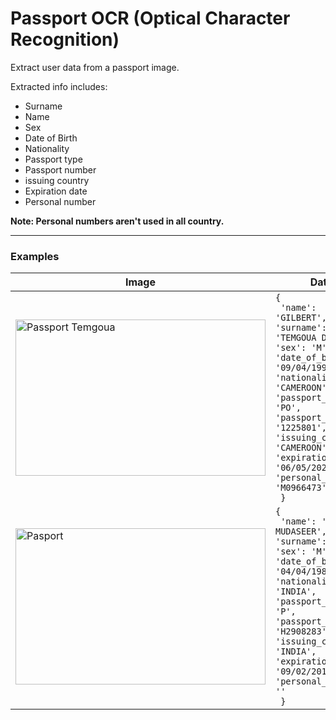 # Passport OCR (Optical Character Recognition)
Extract user data from a passport image.

Extracted info includes:
- Surname
- Name
- Sex
- Date of Birth
- Nationality
- Passport type
- Passport number
- issuing country
- Expiration date
- Personal number

**Note:  Personal numbers aren't used in all country.**


---
### Examples

|**Image** | **Data** |
|--- | ----- |
|<img src='./images/passport_temgoua.png' width='400px' height='250px' alt='Passport Temgoua'>|```{```<br> ``` 'name': 'GILBERT',```<br>```'surname': 'TEMGOUA DONKOO',```<br>```'sex': 'M',```<br>```'date_of_birth': '09/04/1994',``` <br>```'nationality': 'CAMEROON',```<br>```'passport_type': 'PO',```<br>```'passport_number': '1225801',```<br>```'issuing_country': 'CAMEROON',```<br>```'expiration_date': '06/05/2025',```<br>```'personal_number': 'M0966473'```<br>``` }```|
|<img src='./images/passport_1.png' width='400px' height='250px' alt='Pasport'>|```{```<br> ``` 'name': 'MOHAMMED MUDASEER',```<br>```'surname': '',```<br>```'sex': 'M',```<br>```'date_of_birth': '04/04/1982',``` <br>```'nationality': 'INDIA',```<br>```'passport_type': 'P',```<br>```'passport_number': 'H2908283',```<br>```'issuing_country': 'INDIA',```<br>```'expiration_date': '09/02/2019',```<br>```'personal_number': ''```<br>``` }```|
